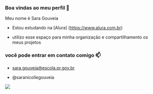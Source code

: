 ### Boa vindas ao meu perfil 🖤

Meu nome é Sara Gouveia 

- Estou estudando na [Alura]  (https://www.alura.com.br)

- utilizo esse espaço para minha organização e compartilhamento os meus projetos 

### você pode entrar em contato comigo 📫

- sara.gouveia@escola.pr.gov.br

- @saranicollegouveia

![](https://media.tenor.com/ZQmLA_ELqyYAAAAC/felca.gif)
